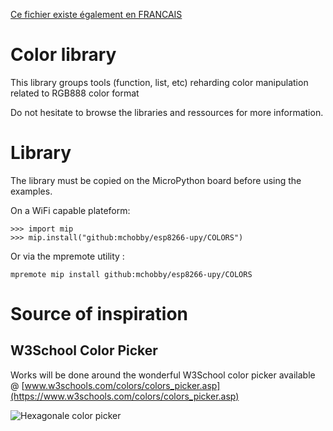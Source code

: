 [Ce fichier existe également en FRANCAIS](readme.md)

# Color library

This library groups tools (function, list, etc) reharding color manipulation related to RGB888 color format

Do not hesitate to browse the libraries and ressources for more information.

# Library

The library must be copied on the MicroPython board before using the examples.

On a WiFi capable plateform:

```
>>> import mip
>>> mip.install("github:mchobby/esp8266-upy/COLORS")
```

Or via the mpremote utility :

```
mpremote mip install github:mchobby/esp8266-upy/COLORS
```

# Source of inspiration

## W3School Color Picker

Works will be done around the wonderful W3School color picker available @ [www.w3schools.com/colors/colors_picker.asp](https://www.w3schools.com/colors/colors_picker.asp)

![Hexagonale color picker](docs/_static/colormap_picker.bmp)
